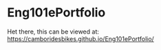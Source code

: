# Eng101ePortfolio

Het there, this can be viewed at: https://camboridesbikes.github.io/Eng101ePortfolio/
